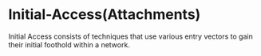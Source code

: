 # Initial-Access(Attachments)
Initial Access consists of techniques that use various entry vectors to gain their initial foothold within a network.
